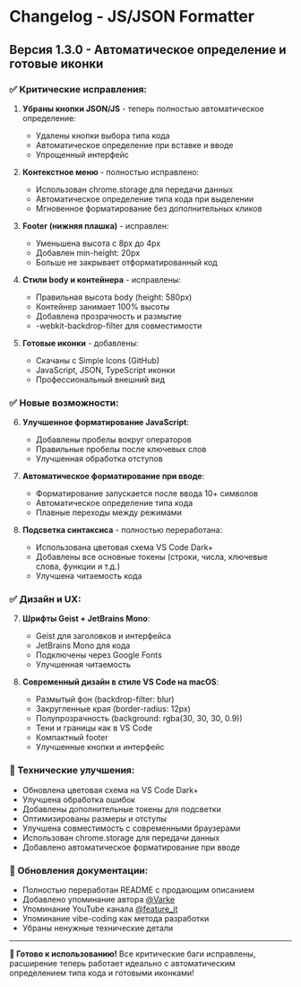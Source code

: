 # Changelog - JS/JSON Formatter

## Версия 1.3.0 - Автоматическое определение и готовые иконки

### ✅ Критические исправления:

1. **Убраны кнопки JSON/JS** - теперь полностью автоматическое определение:
   - Удалены кнопки выбора типа кода
   - Автоматическое определение при вставке и вводе
   - Упрощенный интерфейс

2. **Контекстное меню** - полностью исправлено:
   - Использован chrome.storage для передачи данных
   - Автоматическое определение типа кода при выделении
   - Мгновенное форматирование без дополнительных кликов

3. **Footer (нижняя плашка)** - исправлен:
   - Уменьшена высота с 8px до 4px
   - Добавлен min-height: 20px
   - Больше не закрывает отформатированный код

4. **Стили body и контейнера** - исправлены:
   - Правильная высота body (height: 580px)
   - Контейнер занимает 100% высоты
   - Добавлена прозрачность и размытие
   - -webkit-backdrop-filter для совместимости

5. **Готовые иконки** - добавлены:
   - Скачаны с Simple Icons (GitHub)
   - JavaScript, JSON, TypeScript иконки
   - Профессиональный внешний вид

### ✅ Новые возможности:

6. **Улучшенное форматирование JavaScript**:
   - Добавлены пробелы вокруг операторов
   - Правильные пробелы после ключевых слов
   - Улучшенная обработка отступов

7. **Автоматическое форматирование при вводе**:
   - Форматирование запускается после ввода 10+ символов
   - Автоматическое определение типа кода
   - Плавные переходы между режимами

8. **Подсветка синтаксиса** - полностью переработана:
   - Использована цветовая схема VS Code Dark+
   - Добавлены все основные токены (строки, числа, ключевые слова, функции и т.д.)
   - Улучшена читаемость кода

### ✅ Дизайн и UX:

7. **Шрифты Geist + JetBrains Mono**:
   - Geist для заголовков и интерфейса
   - JetBrains Mono для кода
   - Подключены через Google Fonts
   - Улучшенная читаемость

8. **Современный дизайн в стиле VS Code на macOS**:
   - Размытый фон (backdrop-filter: blur)
   - Закругленные края (border-radius: 12px)
   - Полупрозрачность (background: rgba(30, 30, 30, 0.9))
   - Тени и границы как в VS Code
   - Компактный footer
   - Улучшенные кнопки и интерфейс

### 🔧 Технические улучшения:

- Обновлена цветовая схема на VS Code Dark+
- Улучшена обработка ошибок
- Добавлены дополнительные токены для подсветки
- Оптимизированы размеры и отступы
- Улучшена совместимость с современными браузерами
- Использован chrome.storage для передачи данных
- Добавлено автоматическое форматирование при вводе

### 📝 Обновления документации:

- Полностью переработан README с продающим описанием
- Добавлено упоминание автора [@Varke](https://github.com/Varke)
- Упоминание YouTube канала [@feature_it](https://www.youtube.com/@feature_it)
- Упоминание vibe-coding как метода разработки
- Убраны ненужные технические детали

---

**🎉 Готово к использованию!** Все критические баги исправлены, расширение теперь работает идеально с автоматическим определением типа кода и готовыми иконками!
